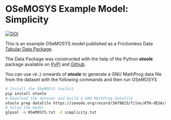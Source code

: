 # OSeMOSYS Example Model: Simplicity

[![DOI](https://zenodo.org/badge/214192147.svg)](https://zenodo.org/badge/latestdoi/214192147)

This is an example OSeMOSYS model published as a Frictionless Data [Tabular Data Package](https://frictionlessdata.io/specs/tabular-data-package/).

The Data Package was constructed with the help of the Python **otoole** package available on [PyPI](https://pypi.org/project/otoole/) and [Github](https://github.com/OSeMOSYS/otoole).

You can use `v0.2` onwards of **otoole** to generate a GNU MathProg data file from the dataset with the following commands and then run OSeMOSYS

```bash
# Install the OSeMOSYS toolkit
pip install otoole
# Download the dataset and build a GNU MathProg datafile
otoole prep datafile https://zenodo.org/record/3479823/files/KTH-dESA/simplicity-v0.1a0.zip ./simplicity.txt
# Solve the model
glpsol -m OSeMOSYS.txt -d simplicity.txt
```